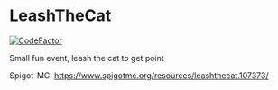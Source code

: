 # LeashTheCat
[![CodeFactor](https://www.codefactor.io/repository/github/sunext-vn/leashthecat/badge)](https://www.codefactor.io/repository/github/sunext-vn/leashthecat)

Small fun event, leash the cat to get point

Spigot-MC: https://www.spigotmc.org/resources/leashthecat.107373/
